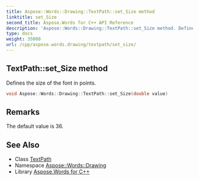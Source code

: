 ```yaml
---
title: Aspose::Words::Drawing::TextPath::set_Size method
linktitle: set_Size
second_title: Aspose.Words for C++ API Reference
description: 'Aspose::Words::Drawing::TextPath::set_Size method. Defines the size of the font in points in C++.'
type: docs
weight: 35000
url: /cpp/aspose.words.drawing/textpath/set_size/
---
```

## TextPath::set_Size method


Defines the size of the font in points.

```cpp
void Aspose::Words::Drawing::TextPath::set_Size(double value)
```

## Remarks


The default value is 36. 
## See Also

* Class [TextPath](../)
* Namespace [Aspose::Words::Drawing](../../)
* Library [Aspose.Words for C++](../../../)
